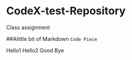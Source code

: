 # CodeX-test-Repository
Class assignment

##Alittle bit of Markdown
`Code Piece`

Hello1
Hello2
Good Bye
